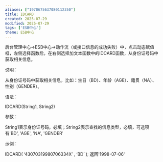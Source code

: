 ```yaml
---
aliases: ["1970675637080112350"]
title: IDCARD
created: 2025-07-29
modified: 2025-07-29
tags: ['ESB中心']
theme: ESB中心
---
```


后台管理中心->ESB中心->动作流（或接口信息的成功失败）中，点击动态赋值框，左侧选择函数后，在右侧选择加文本函数中的IDCARD函数，从身份证号码中获取相关信息。

说明：

从身份证号码中获取相关信息，比如：生日（BD）、年龄（AGE）、籍贯（NA）、性别（GENDER）。

语法：

IDCARD(String1, String2)

参数：

String1表示身份证号码，必填；String2表示查找的信息类型，必填，可选项有'BD', 'AGE', 'NA', 'GENDER'

示例：

IDCARD( ‘43070319980706334X’ , ‘BD’ ); 返回'1998-07-06'